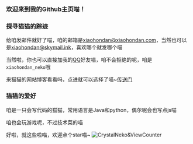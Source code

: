 ### 欢迎来到我的Github主页喵！

### 探寻猫猫的踪迹
给咱发邮件就好了喵，咱的邮箱是[xiaohondan@xiaohondan.com](mailto:xiaohondan@xiaohondan.com)，当然也可以是[xiaohondan@skymail.ink](mailto:xiaohondan@skymail.ink)，喜欢哪个就发哪个喵

当然啦，你也可以直接加我的[QQ](https://qm.qq.com/cgi-bin/qm/qr?k=hkxHPZqh0WNLd7vNyEIizv5njvylRA6e)好友喵，咱不会拒绝的呢，咱是`xiaohondan_neko`哦

来猫猫的网站博客看看吗，点进就可以选择了喵~[传送门](https://xiaohondan.github.io/about)　


### 猫猫的爱好
咱是一只会写代码的猫猫，常用语言是Java和python，偶尔呢会也写点js喵

咱也会玩游戏呢，不过技术菜的喵


好啦，就这些啦喵，欢迎点个star喵~
![CrystalNeko&ViewCounter](https://api.likepoems.com/counter/get/@CSneko)
